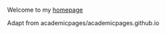 
Welcome to my [homepage](https://gzhu06.github.io/)

Adapt from academicpages/academicpages.github.io
